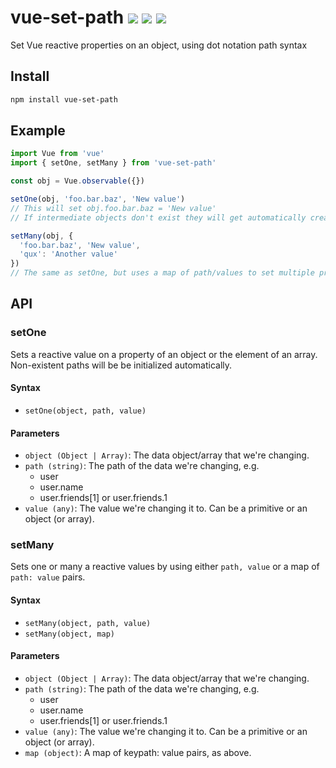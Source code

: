 # vue-set-path <a href="https://npm.im/vue-set-path"><img src="https://badgen.net/npm/v/vue-set-path"></a> ![](https://img.badgesize.io/kouts/vue-set-path/main/dist/umd/vueSetPath.min.js.svg) ![](https://img.badgesize.io/kouts/vue-set-path/main/dist/umd/vueSetPath.min.js.svg?compression=gzip)

Set Vue reactive properties on an object, using dot notation path syntax

## Install

```sh
npm install vue-set-path
```

## Example

```js
import Vue from 'vue'
import { setOne, setMany } from 'vue-set-path'

const obj = Vue.observable({})

setOne(obj, 'foo.bar.baz', 'New value')
// This will set obj.foo.bar.baz = 'New value'
// If intermediate objects don't exist they will get automatically created

setMany(obj, {
  'foo.bar.baz', 'New value',
  'qux': 'Another value'
})
// The same as setOne, but uses a map of path/values to set multiple properties

```

## API

### setOne

Sets a reactive value on a property of an object or the element of an array.  
Non-existent paths will be be initialized automatically.

#### Syntax

- `setOne(object, path, value)`

#### Parameters

- `object (Object | Array)`: The data object/array that we're changing.
- `path (string)`: The path of the data we're changing, e.g.
  - user
  - user.name
  - user.friends[1] or user.friends.1
- `value (any)`: The value we're changing it to. Can be a primitive or an object (or array).

### setMany

Sets one or many a reactive values by using either `path, value` or a map of `path: value` pairs.

#### Syntax

- `setMany(object, path, value)`
- `setMany(object, map)`

#### Parameters

- `object (Object | Array)`: The data object/array that we're changing.
- `path (string)`: The path of the data we're changing, e.g.
  - user
  - user.name
  - user.friends[1] or user.friends.1
- `value (any)`: The value we're changing it to. Can be a primitive or an object (or array).
- `map (object)`: A map of keypath: value pairs, as above.